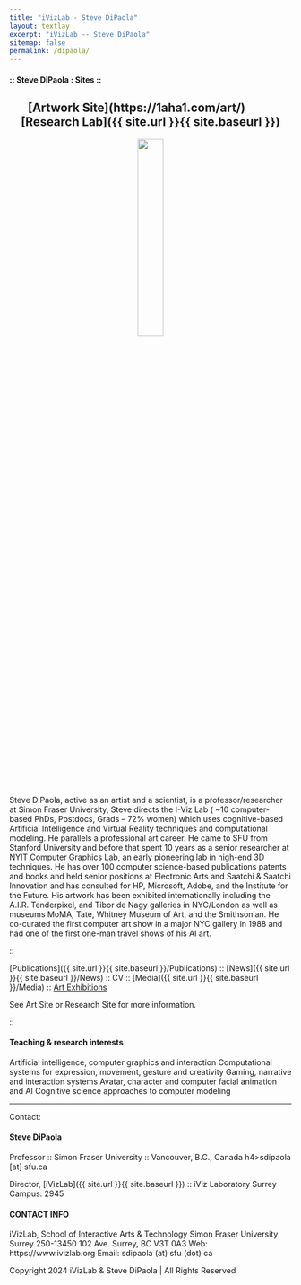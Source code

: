 ```yaml
---
title: "iVizLab - Steve DiPaola"
layout: textlay
excerpt: "iVizLab -- Steve DiPaola"
sitemap: false
permalink: /dipaola/
---
```



<h4>::      Steve DiPaola : Sites     ::</h4>

<h2 style="text-align: center;">
[Artwork Site](https://1aha1.com/art/) &nbsp;&nbsp;&nbsp;&nbsp;&nbsp;&nbsp;&nbsp;&nbsp;&nbsp; [Research Lab]({{ site.url }}{{ site.baseurl }})
</h2>

<center>
<img src="{{ site.url }}{{ site.baseurl }}/images/people/steve2.jpg" class="img-responsive" width="30%" style="float: center" /> 
</center>
Steve DiPaola, active as an artist and a scientist, is a professor/researcher at Simon Fraser University, Steve directs the I-Viz Lab ( ~10 computer-based PhDs, Postdocs, Grads – 72% women) which uses cognitive-based Artificial Intelligence and Virtual Reality techniques and computational modeling. He parallels a professional art career. He came to SFU from Stanford University and before that spent 10 years as a senior researcher at NYIT Computer Graphics Lab, an early pioneering lab in high-end 3D techniques. He has over 100 computer science-based publications patents and books and held senior positions at Electronic Arts and Saatchi & Saatchi Innovation and has consulted for HP, Microsoft, Adobe, and the Institute for the Future. His artwork has been exhibited internationally including the A.I.R. Tenderpixel, and Tibor de Nagy galleries in NYC/London as well as museums MoMA, Tate, Whitney Museum of Art, and the Smithsonian. He co-curated the first computer art show in a major NYC gallery in 1988 and had one of the first one-man travel shows of his AI art.

::

[Publications]({{ site.url }}{{ site.baseurl }}/Publications)  ::    [News]({{ site.url }}{{ site.baseurl }}/News)     ::    CV   ::     [Media]({{ site.url }}{{ site.baseurl }}/Media)  ::    [Art Exhibitions](https://1aha1.com/art/)

See Art Site or Research Site for more information.

::

<h4>Teaching & research interests</h4>

Artificial intelligence, computer graphics and interaction
Computational systems for expression, movement, gesture and creativity
Gaming, narrative and interaction systems
Avatar, character and computer facial animation and AI
Cognitive science approaches to computer modeling
_ _ _

Contact:  <h4>Steve DiPaola</h4>
Professor ::  Simon Fraser University :: Vancouver, B.C., Canada
h4>sdipaola [at] sfu.ca </h4>

Director, [iVizLab]({{ site.url }}{{ site.baseurl }})   ::   iViz Laboratory Surrey Campus: 2945


<h4>CONTACT INFO</h4>
iVizLab, School of Interactive Arts & Technology
Simon Fraser University Surrey
250-13450 102 Ave.
Surrey, BC V3T 0A3
Web: https://www.ivizlab.org
Email: sdipaola (at) sfu (dot) ca

Copyright 2024 iVizLab & Steve DiPaola | All Rights Reserved
